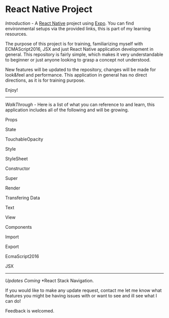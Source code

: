# React Native Project

*Introduction* - 
A [React Native](http://www.reactnativeexpress.com/environment) project using [Expo](https://expo.io).
You can find environmental setups via the provided links, this is part of my learning resources.

The purpose of this project is for training, familiarizing myself with ECMAScript2016, JSX and just React Native application development in general. 
This repository is fairly simple, which makes it very understandable to beginner or just anyone looking to grasp a concept not understood.

New features will be updated to the repository, changes will be made for look&feel and performance.
This application in general has no direct directions, as it is for training purpose.

Enjoy!

***
*WalkThrough* - Here is a list of what you can reference to and learn, this application includes all of the following and will be growing.

Props

State

TouchableOpacity

Style

StyleSheet

Constructor

Super

Render

Transfering Data

Text

View

Components

Import

Export

EcmaScript2016

JSX


***
*Updates Coming* 
*React Stack Navigation.

If you would like to make any update request, contact me let me know what features you might be having issues with or want to see and ill see what I can do!

Feedback is welcomed.
